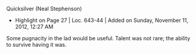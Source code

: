 Quicksilver (Neal Stephenson)
- Highlight on Page 27 | Loc. 643-44  | Added on Sunday, November 11, 2012, 12:27 AM

Some pugnacity in the lad would be useful. Talent was not rare; the ability to survive having it was.